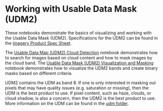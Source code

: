 # Working with Usable Data Mask (UDM2)

These notebooks demonstrate the basics of visualizing and working with the Usable Data Mask (UDM2). Specifications for the UDM2 can be found in the [Imagery Product Spec Sheet](https://assets.planet.com/docs/combined-imagery-product-spec-april-2019.pdf).

The [Usable Data Map (UDM2) Cloud Detection](udm2_clouds.ipynb) notebook demonstrates how to search for images based on cloud content and how to mask images by the cloud band. The [Usable Data Mask (UDM2) Visualization and Masking](udm2.ipynb) notebook demonstrates how to visualize the UDM2 bands and create binary masks based on different criteria.

UDM2 contains the UDM as band 8. If one is only interested in masking out pixels that may have quality issues (e.g. saturation or missing), then the UDM is the best product to use. If pixel content, such as haze, clouds, or cloud shadow, is also a concern, then the UDM2 is the best product to use. More information on the UDM can be found in the [udm folder](../udm/).
